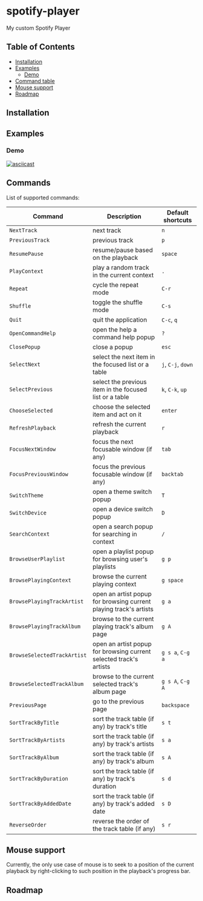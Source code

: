 # spotify-player

My custom Spotify Player

## Table of Contents

- [Installation](#installation)
- [Examples](#examples)
  - [Demo](#demo)
- [Command table](#commands)
- [Mouse support](#mouse-support)
- [Roadmap](#roadmap)

## Installation

## Examples

### Demo

[![asciicast](https://asciinema.org/a/430335.svg)](https://asciinema.org/a/430335)

## Commands

List of supported commands:

| Command                     | Description                                                        | Default shortcuts  |
| --------------------------- | ------------------------------------------------------------------ | ------------------ |
| `NextTrack`                 | next track                                                         | `n`                |
| `PreviousTrack`             | previous track                                                     | `p`                |
| `ResumePause`               | resume/pause based on the playback                                 | `space`            |
| `PlayContext`               | play a random track in the current context                         | `.`                |
| `Repeat`                    | cycle the repeat mode                                              | `C-r`              |
| `Shuffle`                   | toggle the shuffle mode                                            | `C-s`              |
| `Quit`                      | quit the application                                               | `C-c`, `q`         |
| `OpenCommandHelp`           | open the help a command help popup                                 | `?`                |
| `ClosePopup`                | close a popup                                                      | `esc`              |
| `SelectNext`                | select the next item in the focused list or a table                | `j`, `C-j`, `down` |
| `SelectPrevious`            | select the previous item in the focused list or a table            | `k`, `C-k`, `up`   |
| `ChooseSelected`            | choose the selected item and act on it                             | `enter`            |
| `RefreshPlayback`           | refresh the current playback                                       | `r`                |
| `FocusNextWindow`           | focus the next focusable window (if any)                           | `tab`              |
| `FocusPreviousWindow`       | focus the previous focusable window (if any)                       | `backtab`          |
| `SwitchTheme`               | open a theme switch popup                                          | `T`                |
| `SwitchDevice`              | open a device switch popup                                         | `D`                |
| `SearchContext`             | open a search popup for searching in context                       | `/`                |
| `BrowseUserPlaylist`        | open a playlist popup for browsing user's playlists                | `g p`              |
| `BrowsePlayingContext`      | browse the current playing context                                 | `g space`          |
| `BrowsePlayingTrackArtist`  | open an artist popup for browsing current playing track's artists  | `g a`              |
| `BrowsePlayingTrackAlbum`   | browse to the current playing track's album page                   | `g A`              |
| `BrowseSelectedTrackArtist` | open an artist popup for browsing current selected track's artists | `g s a`, `C-g a`   |
| `BrowseSelectedTrackAlbum`  | browse to the current selected track's album page                  | `g s A`, `C-g A`   |
| `PreviousPage`              | go to the previous page                                            | `backspace`        |
| `SortTrackByTitle`          | sort the track table (if any) by track's title                     | `s t`              |
| `SortTrackByArtists`        | sort the track table (if any) by track's artists                   | `s a`              |
| `SortTrackByAlbum`          | sort the track table (if any) by track's album                     | `s A`              |
| `SortTrackByDuration`       | sort the track table (if any) by track's duration                  | `s d`              |
| `SortTrackByAddedDate`      | sort the track table (if any) by track's added date                | `s D`              |
| `ReverseOrder`              | reverse the order of the track table (if any)                      | `s r`              |

## Mouse support

Currently, the only use case of mouse is to seek to a position of the current playback by right-clicking to such position in the playback's progress bar.

## Roadmap
